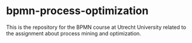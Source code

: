 # bpmn-process-optimization
This is the repository for the BPMN course at Utrecht University related to the assignment about process mining and optimization.
